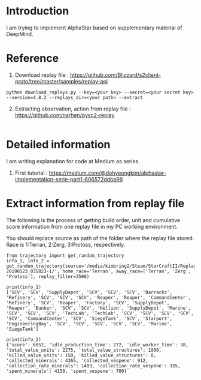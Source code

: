 # Introduction
I am trying to implement AlphaStar based on supplementary material of DeepMind.

# Reference
1. Download replay file : https://github.com/Blizzard/s2client-proto/tree/master/samples/replay-api
```
python download_replays.py --key=<your key> --secret=<your secret key> --version=4.8.2 --replays_dir=<your path> --extract
```

2. Extracting observation, action from replay file : https://github.com/narhen/pysc2-replay
```

```

# Detailed information
I am writing explanation for code at Medium as series.

1. First tutorial : https://medium.com/@dohyeongkim/alphastar-implementation-serie-part1-606572ddba99

# Extract information from replay file
The following is the process of getting build order, unit and cumulative score information from one replay file in my PC working environment.

You should replace source as path of the folder where the replay file stored. Race is 1:Terran, 2:Zerg, 3:Protoss, respectively.

```
from trajectory import get_random_trajectory
info_1, info_2 = get_random_trajectory(source='/media/kimbring2/Steam/StarCraftII/Replays/4.8.2.71663-20190123_035823-1/', home_race='Terran', away_race=['Terran', 'Zerg', 'Protoss'], replay_filter=3500)

print(info_1)
['SCV', 'SCV', 'SupplyDepot', 'SCV', 'SCV', 'SCV', 'Barracks', 'Refinery', 'SCV', 'SCV', 'SCV', 'Reaper', 'Reaper', 'CommandCenter', 'Refinery', 'SCV', 'Reaper', 'Factory', 'SCV', 'SupplyDepot', 'Reaper', 'Bunker', 'SCV', 'SCV', 'Hellion', 'SupplyDepot', 'Marine', 'SCV', 'SCV', 'SCV', 'TechLab', 'TechLab', 'SCV', 'SCV', 'SCV', 'SCV', 'SCV', 'CommandCenter', 'SCV', 'SiegeTank', 'SCV', 'Starport', 'EngineeringBay', 'SCV', 'SCV', 'SCV', 'SCV', 'SCV', 'Marine', 'SiegeTank']

print(info_2)
{'score': 6052, 'idle_production_time': 272, 'idle_worker_time': 38, 'total_value_units': 2275, 'total_value_structures': 1900, 'killed_value_units': 150, 'killed_value_structures': 0, 'collected_minerals': 4365, 'collected_vespene': 912, 'collection_rate_minerals': 1483, 'collection_rate_vespene': 335, 'spent_minerals': 4150, 'spent_vespene': 700}
```
